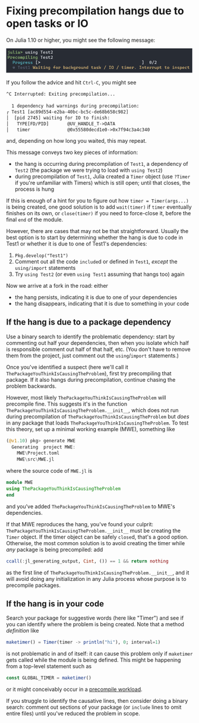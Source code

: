 # Fixing precompilation hangs due to open tasks or IO

On Julia 1.10 or higher, you might see the following message:

![Screenshot of precompilation hang](./img/precompilation_hang.png)

If you follow the advice and hit `Ctrl-C`, you might see

```
^C Interrupted: Exiting precompilation...

  1 dependency had warnings during precompilation:
┌ Test1 [ac89d554-e2ba-40bc-bc5c-de68b658c982]
│  [pid 2745] waiting for IO to finish:
│   TYPE[FD/PID]       @UV_HANDLE_T->DATA
│   timer              @0x55580decd1e0->0x7f94c3a4c340
```

and, depending on how long you waited, this may repeat.

This message conveys two key pieces of information:

- the hang is occurring during precompilation of `Test1`, a dependency of `Test2` (the package we were trying to load with `using Test2`)
- during precompilation of `Test1`, Julia created a `Timer` object (use `?Timer` if you're unfamiliar with Timers) which is still open; until that closes, the process is hung

If this is enough of a hint for you to figure out how `timer = Timer(args...)` is being created, one good solution is to add `wait(timer)` if `timer` eventually finishes on its own, or `close(timer)` if you need to force-close it, before the final `end` of the module.

However, there are cases that may not be that straightforward. Usually the best option is to start by determining whether the hang is due to code in Test1 or whether it is due to one of Test1's dependencies:

1. `Pkg.develop("Test1")`
2. Comment out all the code `include`d or defined in `Test1`, *except* the `using/import` statements
3. Try `using Test2` (or even `using Test1` assuming that hangs too) again

Now we arrive at a fork in the road: either

- the hang persists, indicating it is due to one of your dependencies
- the hang disappears, indicating that it is due to something in your code

## If the hang is due to a package dependency

Use a binary search to identify the problematic dependency: start by commenting out half your dependencies, then when you isolate which half is responsible comment out half of that half, etc. (You don't have to remove them from the project, just comment out the `using`/`import` statements.)

Once you've identified a suspect (here we'll call it `ThePackageYouThinkIsCausingTheProblem`), first try precompiling that package. If it also hangs during precompilation, continue chasing the problem backwards.

However, most likely `ThePackageYouThinkIsCausingTheProblem` will precompile fine. This suggests it's in the function `ThePackageYouThinkIsCausingTheProblem.__init__`, which does not run during precompilation of `ThePackageYouThinkIsCausingTheProblem` but *does* in any package that loads `ThePackageYouThinkIsCausingTheProblem`.  To test this theory, set up a minimal working example (MWE), something like

```julia
(@v1.10) pkg> generate MWE
  Generating  project MWE:
    MWE\Project.toml
    MWE\src\MWE.jl
```

where the source code of `MWE.jl` is

```julia
module MWE
using ThePackageYouThinkIsCausingTheProblem
end
```

and you've added `ThePackageYouThinkIsCausingTheProblem` to MWE's dependencies.

If that MWE reproduces the hang, you've found your culprit:
`ThePackageYouThinkIsCausingTheProblem.__init__` must be creating the `Timer` object. If the timer object can be safely `close`d, that's a good option. Otherwise, the most common solution is to avoid creating the timer while *any* package is being precompiled: add

```julia
ccall(:jl_generating_output, Cint, ()) == 1 && return nothing
```

as the first line of `ThePackageYouThinkIsCausingTheProblem.__init__`, and it will avoid doing any initialization in any Julia process whose purpose is to precompile packages.

## If the hang is in your code

Search your package for suggestive words (here like "Timer") and see if you can identify where the problem is being created. Note that a method *definition* like

```julia
maketimer() = Timer(timer -> println("hi"), 0; interval=1)
```

is not problematic in and of itself: it can cause this problem only if `maketimer` gets called while the module is being defined. This might be happening from a top-level statement such as

```julia
const GLOBAL_TIMER = maketimer()
```

or it might conceivably occur in a [precompile workload](https://github.com/JuliaLang/PrecompileTools.jl).

If you struggle to identify the causative lines, then consider doing a binary search: comment out sections of your package (or `include` lines to omit entire files) until you've reduced the problem in scope.
